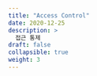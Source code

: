 ```yaml
---
title: "Access Control"
date: 2020-12-25
description: >
  접근 통제
draft: false
collapsible: true
weight: 3
---
```


